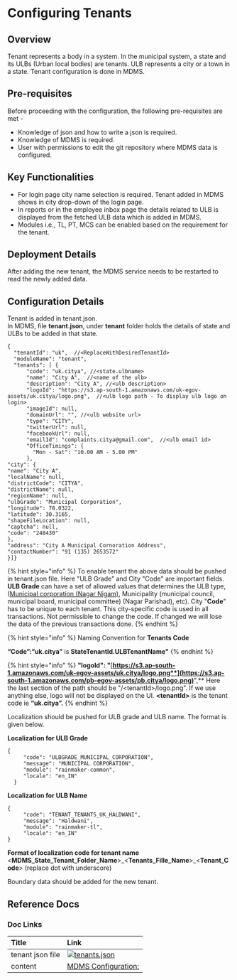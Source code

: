 # Configuring Tenants

## Overview <a id="Overview"></a>

Tenant represents a body in a system. In the municipal system, a state and its ULBs \(Urban local bodies\) are tenants. ULB represents a city or a town in a state. Tenant configuration is done in MDMS.

## Pre-requisites <a id="Pre-requisites"></a>

Before proceeding with the configuration, the following pre-requisites are met -

* Knowledge of json and how to write a json is required.
* Knowledge of MDMS is required.
* User with permissions to edit the git repository where MDMS data is configured.

## Key Functionalities <a id="Key-Functionalities"></a>

* For login page city name selection is required. Tenant added in MDMS shows in city drop-down of the login page.
* In reports or in the employee inbox page the details related to ULB is displayed from the fetched ULB data which is added in MDMS.
* Modules i.e., TL, PT, MCS can be enabled based on the requirement for the tenant.

## Deployment Details <a id="Deployment-Details"></a>

After adding the new tenant, the MDMS service needs to be restarted to read the newly added data.

## Configuration Details <a id="Configuration-Details"></a>

Tenant is added in tenant.json.  
In MDMS, file **tenant.json**, under **tenant** folder holds the details of state and ULBs to be added in that state.

```text
{
  "tenantId": "uk",  //<ReplaceWithDesiredTenantId>
  "moduleName": "tenant",
  "tenants": [ {
      "code": "uk.citya", //<state.ulbname>
      "name": "City A",  //<name of the ulb>
      "description": "City A", //<ulb description>
      "logoId": "https://s3.ap-south-1.amazonaws.com/uk-egov-assets/uk.citya/logo.png",  //<ulb logo path - To display ulb logo on login>
      "imageId": null,
      "domainUrl": "", //<ulb website url>
      "type": "CITY",
      "twitterUrl": null,
      "facebookUrl": null,
      "emailId": "complaints.citya@gmail.com",  //<ulb email id>
      "OfficeTimings": {
        "Mon - Sat": "10.00 AM - 5.00 PM"
      },
"city": {
"name": "City A",
"localName": null,
"districtCode": "CITYA",
"districtName": null,
"regionName": null,
"ulbGrade": "Municipal Corporation",
"longitude": 78.0322,
"latitude": 30.3165,
"shapeFileLocation": null,
"captcha": null,
"code": "248430"
},
"address": "City A Municipal Cornoration Address",
"contactNumber": "91 (135) 2653572"
}]}
```

{% hint style="info" %}
To enable tenant the above data should be pushed in tenant.json file. Here "ULB Grade" and City "Code" are important fields. **ULB Grade** can have a set of allowed values that determines the ULB type, \([Municipal corporation \(Nagar Nigam\)](https://en.wikipedia.org/wiki/Municipal_Corporations_in_India), Municipality \(municipal council, municipal board, municipal committee\) \(Nagar Parishad\), etc\). City "**Code**" has to be unique to each tenant. This city-specific code is used in all transactions. Not permissible to change the code. If changed we will lose the data of the previous transactions done.
{% endhint %}

{% hint style="info" %}
Naming Convention for **Tenants Code**

**“Code”:“uk.citya”** is **StateTenantId.ULBTenantName"**
{% endhint %}

{% hint style="info" %}
**"logoId": "**[**https://s3.ap-south-1.amazonaws.com/uk-egov-assets/uk.citya/logo.png**](https://s3.ap-south-1.amazonaws.com/pb-egov-assets/pb.citya/logo.png)**",** Here the last section of the path should be "/&lt;tenantId&gt;/logo.png". If we use anything else, logo will not be displayed on the UI. **&lt;tenantId&gt;** is the tenant code ie **“uk.citya”.**
{% endhint %}

Localization should be pushed for ULB grade and ULB name. The format is given below.

**Localization for ULB Grade**

```text
{
     "code": "ULBGRADE_MUNICIPAL_CORPORATION",
     "message": "MUNICIPAL CORPORATION",
     "module": "rainmaker-common",
     "locale": "en_IN"
  }
```

**Localization for ULB Name**

```text
{
     "code": "TENANT_TENANTS_UK_HALDWANI",    
     "message": "Haldwani",
     "module": "rainmaker-tl",
     "locale": "en_IN"
}
```

**Format of localization code for tenant name** &lt;**MDMS\_State\_Tenant\_Folder\_Name**&gt;\_&lt;**Tenants\_Fille\_Name**&gt;\_&lt;**Tenant\_Code**&gt; \(replace dot with underscore\)

Boundary data should be added for the new tenant.

## Reference Docs <a id="Reference-Docs"></a>

### Doc Links <a id="Doc-Links"></a>

| **Title** | **Link** |
| :--- | :--- |
| tenant json file | [![](https://github.githubassets.com/favicon.ico)tenants.json](https://github.com/egovernments/ukd-mdms-data/blob/master/data/uk/tenant/tenants.json) |
| content | [MDMS Configuration:](https://digit-discuss.atlassian.net/wiki/spaces/DOPS/pages/110952456) |


